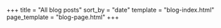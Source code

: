 +++
title = "All blog posts"
sort_by = "date"
template = "blog-index.html"
page_template = "blog-page.html"
+++
